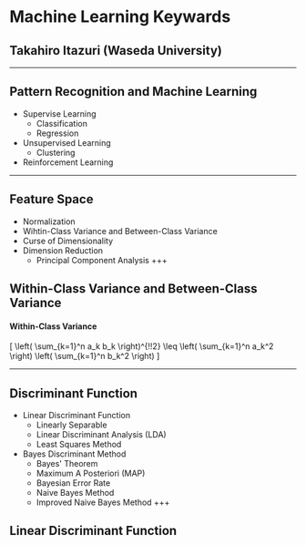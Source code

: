 # Machine Learning Keywards
## Takahiro Itazuri (Waseda University)
---
## Pattern Recognition and Machine Learning
- Supervise Learning
  - Classification
  - Regression
- Unsupervised Learning
  - Clustering
- Reinforcement Learning
---
## Feature Space
- Normalization
- Wihtin-Class Variance and Between-Class Variance
- Curse of Dimensionality
- Dimension Reduction
  - Principal Component Analysis
+++
## Within-Class Variance and Between-Class Variance
#### Within-Class Variance

\[ \left( \sum_{k=1}^n a_k b_k \right)^{\!\!2} \leq \left( \sum_{k=1}^n a_k^2 \right) \left( \sum_{k=1}^n b_k^2 \right) \]


---
## Discriminant Function
- Linear Discriminant Function
  - Linearly Separable
  - Linear Discriminant Analysis (LDA)
  - Least Squares Method
- Bayes Discriminant Method
  - Bayes' Theorem
  - Maximum A Posteriori (MAP)
  - Bayesian Error Rate
  - Naive Bayes Method
  - Improved Naive Bayes Method
+++
## Linear Discriminant Function


